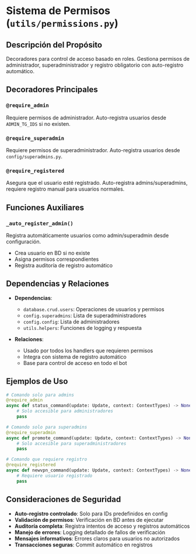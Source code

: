 # Sistema de Permisos (`utils/permissions.py`)

## Descripción del Propósito

Decoradores para control de acceso basado en roles. Gestiona permisos de administrador, superadministrador y registro obligatorio con auto-registro automático.

## Decoradores Principales

### `@require_admin`
Requiere permisos de administrador. Auto-registra usuarios desde `ADMIN_TG_IDS` si no existen.

### `@require_superadmin`
Requiere permisos de superadministrador. Auto-registra usuarios desde `config/superadmins.py`.

### `@require_registered`
Asegura que el usuario esté registrado. Auto-registra admins/superadmins, requiere registro manual para usuarios normales.

## Funciones Auxiliares

### `_auto_register_admin()`
Registra automáticamente usuarios como admin/superadmin desde configuración.
- Crea usuario en BD si no existe
- Asigna permisos correspondientes
- Registra auditoría de registro automático

## Dependencias y Relaciones

- **Dependencias**:
  - `database.crud.users`: Operaciones de usuarios y permisos
  - `config.superadmins`: Lista de superadministradores
  - `config.config`: Lista de administradores
  - `utils.helpers`: Funciones de logging y respuesta

- **Relaciones**:
  - Usado por todos los handlers que requieren permisos
  - Integra con sistema de registro automático
  - Base para control de acceso en todo el bot

## Ejemplos de Uso

```python
# Comando solo para admins
@require_admin
async def status_command(update: Update, context: ContextTypes) -> None:
    # Solo accesible para administradores
    pass

# Comando solo para superadmins
@require_superadmin
async def promote_command(update: Update, context: ContextTypes) -> None:
    # Solo accesible para superadministradores
    pass

# Comando que requiere registro
@require_registered
async def newvpn_command(update: Update, context: ContextTypes) -> None:
    # Requiere usuario registrado
    pass
```

## Consideraciones de Seguridad

- **Auto-registro controlado**: Solo para IDs predefinidos en config
- **Validación de permisos**: Verificación en BD antes de ejecutar
- **Auditoría completa**: Registra intentos de acceso y registros automáticos
- **Manejo de errores**: Logging detallado de fallos de verificación
- **Mensajes informativos**: Errores claros para usuarios no autorizados
- **Transacciones seguras**: Commit automático en registros